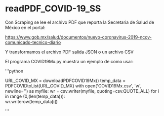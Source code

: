 # readPDF_COVID-19_SS

Con Scraping se lee el archivo PDF que reporta la Secretaria de Salud de México en el portal:

https://www.gob.mx/salud/documentos/nuevo-coronavirus-2019-ncov-comunicado-tecnico-diario

Y transformamos el archivo PDF salida JSON o un archivo CSV

El programa COVID19Mx.py muestra un ejemplo de como usar: 


'''python

URL_COVID_MX = downloadPDFCOVID19Mx()
temp_data = PDFCOVIDtoList(URL_COVID_MX)
with open('COVID19Mx.csv', 'w', newline='') as myfile:
    wr = csv.writer(myfile, quoting=csv.QUOTE_ALL)
    for i in range (0,(len(temp_data))):    
        wr.writerow(temp_data[i])
        
'''

